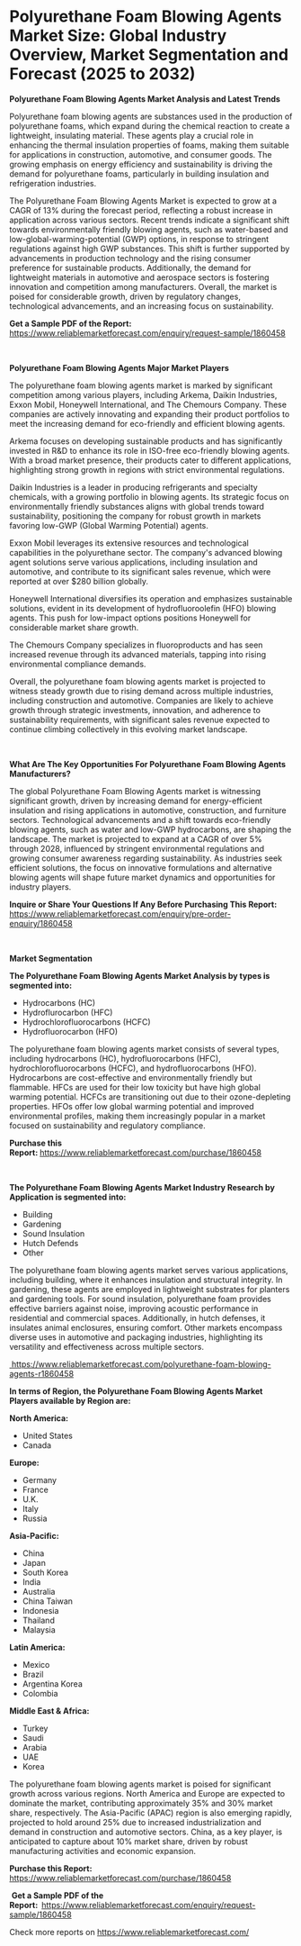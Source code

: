 <p><h1>Polyurethane Foam Blowing Agents Market Size: Global Industry Overview, Market Segmentation and Forecast (2025 to 2032)</h1></p><p><strong>Polyurethane Foam Blowing Agents Market Analysis and Latest Trends</strong></p>
<p><p>Polyurethane foam blowing agents are substances used in the production of polyurethane foams, which expand during the chemical reaction to create a lightweight, insulating material. These agents play a crucial role in enhancing the thermal insulation properties of foams, making them suitable for applications in construction, automotive, and consumer goods. The growing emphasis on energy efficiency and sustainability is driving the demand for polyurethane foams, particularly in building insulation and refrigeration industries.</p><p>The Polyurethane Foam Blowing Agents Market is expected to grow at a CAGR of 13% during the forecast period, reflecting a robust increase in application across various sectors. Recent trends indicate a significant shift towards environmentally friendly blowing agents, such as water-based and low-global-warming-potential (GWP) options, in response to stringent regulations against high GWP substances. This shift is further supported by advancements in production technology and the rising consumer preference for sustainable products. Additionally, the demand for lightweight materials in automotive and aerospace sectors is fostering innovation and competition among manufacturers. Overall, the market is poised for considerable growth, driven by regulatory changes, technological advancements, and an increasing focus on sustainability.</p></p>
<p><strong>Get a Sample PDF of the Report:&nbsp;</strong> <a href="https://www.reliablemarketforecast.com/enquiry/request-sample/1860458?utm_campaign=3539&utm_medium=2&utm_source=Github&utm_content=ia&utm_term=31032025&utm_id=polyurethane-foam-blowing-agents">https://www.reliablemarketforecast.com/enquiry/request-sample/1860458</a></p>
<p>&nbsp;</p>
<p><strong>Polyurethane Foam Blowing Agents Major Market Players</strong></p>
<p><p>The polyurethane foam blowing agents market is marked by significant competition among various players, including Arkema, Daikin Industries, Exxon Mobil, Honeywell International, and The Chemours Company. These companies are actively innovating and expanding their product portfolios to meet the increasing demand for eco-friendly and efficient blowing agents.</p><p>Arkema focuses on developing sustainable products and has significantly invested in R&D to enhance its role in ISO-free eco-friendly blowing agents. With a broad market presence, their products cater to different applications, highlighting strong growth in regions with strict environmental regulations.</p><p>Daikin Industries is a leader in producing refrigerants and specialty chemicals, with a growing portfolio in blowing agents. Its strategic focus on environmentally friendly substances aligns with global trends toward sustainability, positioning the company for robust growth in markets favoring low-GWP (Global Warming Potential) agents.</p><p>Exxon Mobil leverages its extensive resources and technological capabilities in the polyurethane sector. The company's advanced blowing agent solutions serve various applications, including insulation and automotive, and contribute to its significant sales revenue, which were reported at over $280 billion globally.</p><p>Honeywell International diversifies its operation and emphasizes sustainable solutions, evident in its development of hydrofluoroolefin (HFO) blowing agents. This push for low-impact options positions Honeywell for considerable market share growth.</p><p>The Chemours Company specializes in fluoroproducts and has seen increased revenue through its advanced materials, tapping into rising environmental compliance demands. </p><p>Overall, the polyurethane foam blowing agents market is projected to witness steady growth due to rising demand across multiple industries, including construction and automotive. Companies are likely to achieve growth through strategic investments, innovation, and adherence to sustainability requirements, with significant sales revenue expected to continue climbing collectively in this evolving market landscape.</p></p>
<p>&nbsp;</p>
<p><strong>What Are The Key Opportunities For Polyurethane Foam Blowing Agents Manufacturers?</strong></p>
<p><p>The global Polyurethane Foam Blowing Agents market is witnessing significant growth, driven by increasing demand for energy-efficient insulation and rising applications in automotive, construction, and furniture sectors. Technological advancements and a shift towards eco-friendly blowing agents, such as water and low-GWP hydrocarbons, are shaping the landscape. The market is projected to expand at a CAGR of over 5% through 2028, influenced by stringent environmental regulations and growing consumer awareness regarding sustainability. As industries seek efficient solutions, the focus on innovative formulations and alternative blowing agents will shape future market dynamics and opportunities for industry players.</p></p>
<p><strong>Inquire or Share Your Questions If Any Before Purchasing This Report:</strong> <a href="https://www.reliablemarketforecast.com/enquiry/pre-order-enquiry/1860458?utm_campaign=3539&utm_medium=2&utm_source=Github&utm_content=ia&utm_term=31032025&utm_id=polyurethane-foam-blowing-agents">https://www.reliablemarketforecast.com/enquiry/pre-order-enquiry/1860458</a></p>
<p>&nbsp;</p>
<p><strong>Market Segmentation</strong></p>
<p><strong>The Polyurethane Foam Blowing Agents Market Analysis by types is segmented into:</strong></p>
<p><ul><li>Hydrocarbons (HC)</li><li>Hydroflurocarbon (HFC)</li><li>Hydrochlorofluorocarbons (HCFC)</li><li>Hydrofluorocarbon (HFO)</li></ul></p>
<p><p>The polyurethane foam blowing agents market consists of several types, including hydrocarbons (HC), hydrofluorocarbons (HFC), hydrochlorofluorocarbons (HCFC), and hydrofluorocarbons (HFO). Hydrocarbons are cost-effective and environmentally friendly but flammable. HFCs are used for their low toxicity but have high global warming potential. HCFCs are transitioning out due to their ozone-depleting properties. HFOs offer low global warming potential and improved environmental profiles, making them increasingly popular in a market focused on sustainability and regulatory compliance.</p></p>
<p><strong>Purchase this Report:&nbsp;</strong><a href="https://www.reliablemarketforecast.com/purchase/1860458?utm_campaign=3539&utm_medium=2&utm_source=Github&utm_content=ia&utm_term=31032025&utm_id=polyurethane-foam-blowing-agents">https://www.reliablemarketforecast.com/purchase/1860458</a></p>
<p>&nbsp;</p>
<p><strong>The Polyurethane Foam Blowing Agents Market Industry Research by Application is segmented into:</strong></p>
<p><ul><li>Building</li><li>Gardening</li><li>Sound Insulation</li><li>Hutch Defends</li><li>Other</li></ul></p>
<p><p>The polyurethane foam blowing agents market serves various applications, including building, where it enhances insulation and structural integrity. In gardening, these agents are employed in lightweight substrates for planters and gardening tools. For sound insulation, polyurethane foam provides effective barriers against noise, improving acoustic performance in residential and commercial spaces. Additionally, in hutch defenses, it insulates animal enclosures, ensuring comfort. Other markets encompass diverse uses in automotive and packaging industries, highlighting its versatility and effectiveness across multiple sectors.</p></p>
<p><a href="https://www.reliablemarketforecast.com/polyurethane-foam-blowing-agents-r1860458?utm_campaign=3539&utm_medium=2&utm_source=Github&utm_content=ia&utm_term=31032025&utm_id=polyurethane-foam-blowing-agents">&nbsp;https://www.reliablemarketforecast.com/polyurethane-foam-blowing-agents-r1860458</a></p>
<p><strong>In terms of Region, the Polyurethane Foam Blowing Agents Market Players available by Region are:</strong></p>
<p>
    <p> <strong> North America: </strong>
        <ul>
            <li>United States</li>
            <li>Canada</li>
        </ul>
        </p> 
    <p> <strong> Europe: </strong>
        <ul>
            <li>Germany</li>
            <li>France</li>
            <li>U.K.</li>
            <li>Italy</li>
            <li>Russia</li>
        </ul>
        </p> 
    <p> <strong> Asia-Pacific: </strong>
        <ul>
            <li>China</li>
            <li>Japan</li>
            <li>South Korea</li>
            <li>India</li>
            <li>Australia</li>
            <li>China Taiwan</li>
            <li>Indonesia</li>
            <li>Thailand</li>
            <li>Malaysia</li>
        </ul>
        </p> 
    <p> <strong> Latin America: </strong>
        <ul>
            <li>Mexico</li>
            <li>Brazil</li>
            <li>Argentina Korea</li>
            <li>Colombia</li>
        </ul>
        </p> 
    <p> <strong> Middle East & Africa: </strong>
        <ul>
            <li>Turkey</li>
            <li>Saudi</li>
            <li>Arabia</li>
            <li>UAE</li>
            <li>Korea</li>
        </ul>
    </p>
    </p>
<p><p>The polyurethane foam blowing agents market is poised for significant growth across various regions. North America and Europe are expected to dominate the market, contributing approximately 35% and 30% market share, respectively. The Asia-Pacific (APAC) region is also emerging rapidly, projected to hold around 25% due to increased industrialization and demand in construction and automotive sectors. China, as a key player, is anticipated to capture about 10% market share, driven by robust manufacturing activities and economic expansion.</p></p>
<p><strong>Purchase this Report: </strong><a href="https://www.reliablemarketforecast.com/purchase/1860458?utm_campaign=3539&utm_medium=2&utm_source=Github&utm_content=ia&utm_term=31032025&utm_id=polyurethane-foam-blowing-agents">https://www.reliablemarketforecast.com/purchase/1860458</a></p>
<p>&nbsp;<strong>Get a Sample PDF of the Report:&nbsp;&nbsp;</strong><a href="https://www.reliablemarketforecast.com/enquiry/request-sample/1860458?utm_campaign=3539&utm_medium=2&utm_source=Github&utm_content=ia&utm_term=31032025&utm_id=polyurethane-foam-blowing-agents">https://www.reliablemarketforecast.com/enquiry/request-sample/1860458</a></p>
<p><strong></strong></p>
<p>Check more reports on <a href="https://www.reliablemarketforecast.com/?utm_campaign=3539&utm_medium=2&utm_source=Github&utm_content=ia&utm_term=31032025&utm_id=polyurethane-foam-blowing-agents">https://www.reliablemarketforecast.com/</a></p>